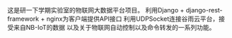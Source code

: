 这是研一下学期实验室的物联网大数据平台项目。
利用Django + django-rest-framework + nginx为客户端提供API接口
利用UDPSocket连接谷雨云平台，接受来自NB-IoT的数据
以及关于物联网自动控制以及命令转发的一系列功能。